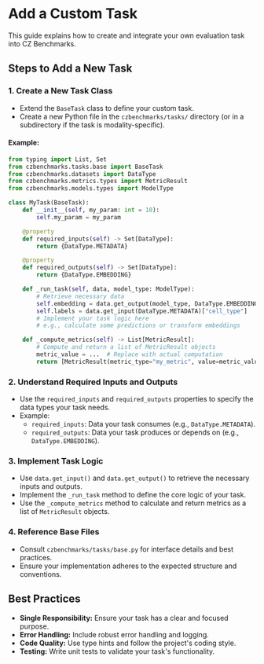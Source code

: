 # Add a Custom Task

This guide explains how to create and integrate your own evaluation task into CZ Benchmarks.

## Steps to Add a New Task

### 1. Create a New Task Class
- Extend the `BaseTask` class to define your custom task.
- Create a new Python file in the `czbenchmarks/tasks/` directory (or in a subdirectory if the task is modality-specific).

#### Example:
```python
from typing import List, Set
from czbenchmarks.tasks.base import BaseTask
from czbenchmarks.datasets import DataType
from czbenchmarks.metrics.types import MetricResult
from czbenchmarks.models.types import ModelType

class MyTask(BaseTask):
    def __init__(self, my_param: int = 10):
        self.my_param = my_param

    @property
    def required_inputs(self) -> Set[DataType]:
        return {DataType.METADATA}

    @property
    def required_outputs(self) -> Set[DataType]:
        return {DataType.EMBEDDING}

    def _run_task(self, data, model_type: ModelType):
        # Retrieve necessary data
        self.embedding = data.get_output(model_type, DataType.EMBEDDING)
        self.labels = data.get_input(DataType.METADATA)["cell_type"]
        # Implement your task logic here
        # e.g., calculate some predictions or transform embeddings

    def _compute_metrics(self) -> List[MetricResult]:
        # Compute and return a list of MetricResult objects
        metric_value = ...  # Replace with actual computation
        return [MetricResult(metric_type="my_metric", value=metric_value)]
```

### 2. Understand Required Inputs and Outputs
- Use the `required_inputs` and `required_outputs` properties to specify the data types your task needs.
- Example:
  - `required_inputs`: Data your task consumes (e.g., `DataType.METADATA`).
  - `required_outputs`: Data your task produces or depends on (e.g., `DataType.EMBEDDING`).

### 3. Implement Task Logic
- Use `data.get_input()` and `data.get_output()` to retrieve the necessary inputs and outputs.
- Implement the `_run_task` method to define the core logic of your task.
- Use the `_compute_metrics` method to calculate and return metrics as a list of `MetricResult` objects.

### 4. Reference Base Files
- Consult `czbenchmarks/tasks/base.py` for interface details and best practices.
- Ensure your implementation adheres to the expected structure and conventions.

## Best Practices
- **Single Responsibility:** Ensure your task has a clear and focused purpose.
- **Error Handling:** Include robust error handling and logging.
- **Code Quality:** Use type hints and follow the project's coding style.
- **Testing:** Write unit tests to validate your task's functionality.
